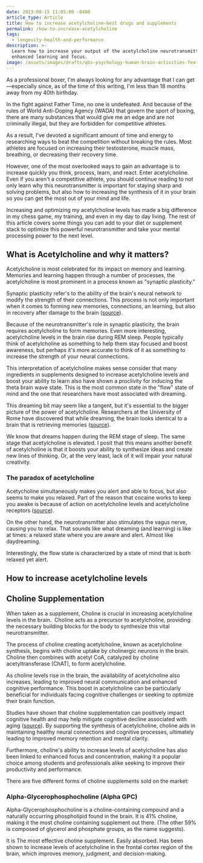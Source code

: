 ```yaml
---
date: 2023-08-15 11:05:00 -0400
article_type: Article
title: How to increase acetylcholine—best drugs and supplements
permalink: /how-to-increase-acetylcholine
tags:
  - longevity-health-and-performance
description: >-
  Learn how to increase your output of the acetylcholine neurotransmitter for
  enhanced learning and focus. 
image: /assets/images/drafts/qbs-psychology-human-brain-activities-featured-1.webp
---
```

As a professional boxer, I'm always looking for any advantage that I can get—especially since, as of the time of this writing, I'm less than 18 months away from my 40th birthday.

In the fight against Father Time, no one is undefeated. And because of the rules of World Anti-Doping Agency (WADA) that govern the sport of boxing, there are many substances that would give me an edge and are not criminally illegal, but they are forbidden for competitive athletes.

As a result, I've devoted a significant amount of time and energy to researching ways to beat the competition without breaking the rules. Most athletes are focused on increasing their testosterone, muscle mass, breathing, or decreasing their recovery time.

However, one of the most overlooked ways to gain an advantage is to increase quickly you think, process, learn, and react. Enter acetylcholine. Even if you aren't a competitive athlete, you should continue reading to not only learn why this neurotransmitter is important for staying sharp and solving problems, but also how to increasing the synthesis of it in your brain so you can get the most out of your mind and life.

Increasing and optimizing my acetylcholine levels has made a big difference in my chess game, my training, and even in my day to day living. The rest of this article covers some things you can add to your diet or supplement stack to optimize this powerful neurotransmitter and take your mental processing power to the next level.&nbsp;

## What is Acetylcholine and why it matters?

Acetylcholine is most celebrated for its impact on memory and learning. Memories and learning happen through a number of processes, the acetylcholine is most prominent in a process known as "synaptic plasticity."

Synaptic plasticity refer's to the ability of the brain's neural network to modify the strength of their connections. This process is not only important when it comes to forming new memories, connections, an learning, but also in recovery after damage to the brain ([source](https://www.ncbi.nlm.nih.gov/pmc/articles/PMC6940892/)).&nbsp;

Because of the neurotransmitter's role in synaptic plasticity, the brain requires acetylcholine to form memories. Even more interesting, acetylcholine levels in the brain rise during REM sleep. People typically think of acetylcholine as something to help them stay focused and boost awareness, but perhaps it's more accurate to think of it as something to increase the strength of your neural connections.

This interpretation of acetylcholine makes sense consider that many ingredients in supplements designed to increase acetylcholine levels and boost your ability to learn also have shown a proclivity for inducing the theta brain wave state. This is the most common state in the "flow" state of mind and the one that researchers have most associated with dreaming.&nbsp;

This dreaming bit may seem like a tangent, but it's essential to the bigger picture of the power of acetylcholine. Researchers at the University of Rome have discovered that while dreaming, the brain looks identical to a brain that is retrieving memories ([source](https://www.scientificamerican.com/article/the-science-behind-dreaming/)).

We know that dreams happen during the REM stage of sleep. The same stage that acetylcholine is elevated. I posit that this means another benefit of acetylcholine is that it boosts your ability to synthesize ideas and create new lines of thinking. Or, at the very least, lack of it will impair your natural creativity.

### The paradox of acetylcholine

Acetycholine simultaneously makes you alert and able to focus, but also seems to make you relaxed. Part of the reason that cocaine works to keep you awake is because of action on acetylcholine levels and acetylcholine receptors ([source](https://www.ncbi.nlm.nih.gov/pmc/articles/PMC2667818/)).

On the other hand, the neurotransmitter also stimulates the vagus nerve, causing you to relax. That sounds like what dreaming (and learning) is like at times: a relaxed state where you are aware and alert. Almost like daydreaming.&nbsp;

Interestingly, the flow state is characterized by a state of mind that is both relaxed yet alert.&nbsp;

## How to increase acetylcholine levels

## Choline Supplementation

When taken as a supplement, Choline is crucial in increasing acetylcholine levels in the brain.&nbsp; Choline acts as a precursor to acetylcholine, providing the necessary building blocks for the body to synthesize this vital neurotransmitter.

The process of choline creating acetylcholine, known as acetylcholine synthesis, begins with choline uptake by cholinergic neurons in the brain. Choline then combines with acetyl CoA, catalyzed by choline acetyltransferase (ChAT), to form acetylcholine.

As choline levels rise in the brain, the availability of acetylcholine also increases, leading to improved neural communication and enhanced cognitive performance. This boost in acetylcholine can be particularly beneficial for individuals facing cognitive challenges or seeking to optimize their brain function.

Studies have shown that choline supplementation can positively impact cognitive health and may help mitigate cognitive decline associated with aging ([source](https://www.ahajournals.org/doi/10.1161/STROKEAHA.120.031903)). By supporting the synthesis of acetylcholine, choline aids in maintaining healthy neural connections and cognitive processes, ultimately leading to improved memory retention and mental clarity.

Furthermore, choline's ability to increase levels of acetylcholine has also been linked to enhanced focus and concentration, making it a popular choice among students and professionals alike seeking to improve their productivity and performance.

There are five different forms of choline supplements sold on the market:

### **Alpha-Glycerophosphocholine (Alpha GPC)**

Alpha-Glycerophosphocholine is a choline-containing compound and a naturally occurring phospholipid found in the brain. It is 41% choline, making it the most choline containing supplement out there. (The other 59% is composed of glycerol and phosphate groups, as the name suggests).

It is The most effective choline supplement. Easily absorbed. Has been shown to increase levels of acetylcholine in the frontal cortex region of the brain, which improves memory, judgment, and decision-making.